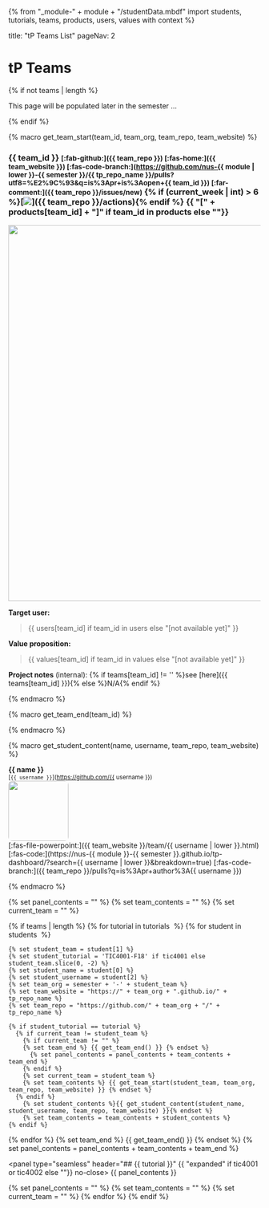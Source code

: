 {% from "_module-" + module + "/studentData.mbdf" import students, tutorials, teams, products, users, values with context %}

<frontmatter>
title: "tP Teams List"
pageNav: 2
</frontmatter>

# tP Teams


{% if not teams | length %}

<p>
This page will be populated later in the semester ...

{% endif %}


{% macro get_team_start(team_id, team_org, team_repo, team_website) %}
<div class="container">
<div class="row">
<div class="col border">

### {{ team_id }} <small>[:fab-github:]({{ team_repo }}) [:fas-home:]({{ team_website }}) [:fas-code-branch:](https://github.com/nus-{{ module | lower }}-{{ semester }}/{{ tp_repo_name }}/pulls?utf8=%E2%9C%93&q=is%3Apr+is%3Aopen+{{ team_id }}) [:far-comment:]({{ team_repo }}/issues/new)</small> {% if (current_week | int) > 6 %}[<img src="{{ team_repo }}/workflows/Java%20CI/badge.svg">]({{ team_repo }}/actions){% endif %} {{ "[**" + products[team_id] + "]**" if team_id in products else ""}}

<span tags="m--cs2103 m--tic4002">

<img src="{{ team_website }}/images/Ui.png" width="750" onerror="this.src='images/placeholder-large.png';" /><p/>
</span>
<span tags="m--cs2103 m--tic4001 m--tic4002">
**Target user:**
<div class="indented">
<blockquote>
{{ users[team_id] if team_id in users else "[not available yet]" }}
</blockquote>
</div>

**Value proposition:**
<div class="indented">
<blockquote>
{{ values[team_id] if team_id in values else "[not available yet]" }}
</blockquote>
</div>

**Project notes** (internal): {% if teams[team_id] != '' %}see [here]({{ teams[team_id] }}){% else %}N/A{% endif %}
</span>
</div>
</div>
<div class="row">
{% endmacro %}


{% macro get_team_end(team_id) %}
</div>
</div>
<p/>
{% endmacro %}


{% macro get_student_content(name, username, team_repo, team_website) %}
<div class="col text-center border">

**{{ name }}**<br>
<sup>[`{{ username }}`](https://github.com/{{ username }})</sup><br>
<img style="border-radius: 8px;" src="{{ team_website }}/images/{{ username | lower }}.png" width="120"  onerror="this.src='images/placeholder-small.png';"/><br>[:fas-file-powerpoint:]({{ team_website }}/team/{{ username | lower }}.html) [:fas-code:](https://nus-{{ module }}-{{ semester }}.github.io/tp-dashboard/?search={{ username | lower }}&breakdown=true) [:fas-code-branch:]({{ team_repo }}/pulls?q=is%3Apr+author%3A{{ username }})
</div>
{% endmacro %}

{% set panel_contents = "" %}
{% set team_contents = "" %}
{% set current_team = "" %}

{% if teams | length %}
{% for tutorial in tutorials  %}
  {% for student in students  %}

    {% set student_team = student[1] %}
    {% set student_tutorial = 'TIC4001-F18' if tic4001 else student_team.slice(0, -2) %}
    {% set student_name = student[0] %}
    {% set student_username = student[2] %}
    {% set team_org = semester + '-' + student_team %}
    {% set team_website = "https://" + team_org + ".github.io/" + tp_repo_name %}
    {% set team_repo = "https://github.com/" + team_org + "/" + tp_repo_name %}

    {% if student_tutorial == tutorial %}
      {% if current_team != student_team %}
        {% if current_team != "" %}
        {% set team_end %} {{ get_team_end() }} {% endset %}
          {% set panel_contents = panel_contents + team_contents + team_end %}
        {% endif %}
        {% set current_team = student_team %}
        {% set team_contents %} {{ get_team_start(student_team, team_org, team_repo, team_website) }} {% endset %}
      {% endif %}
        {% set student_contents %}{{ get_student_content(student_name, student_username, team_repo, team_website) }}{% endset %}
        {% set team_contents = team_contents + student_contents %}
    {% endif %}

  {% endfor %}
  {% set team_end %} {{ get_team_end() }} {% endset %}
  {% set panel_contents = panel_contents + team_contents + team_end %}

<panel type="seamless" header="## {{ tutorial }}" {{ "expanded" if tic4001 or tic4002 else ""}} no-close>
{{ panel_contents }}
</panel>

  {% set panel_contents = "" %}
  {% set team_contents = "" %}
  {% set current_team = "" %}
{% endfor %}
{% endif %}
